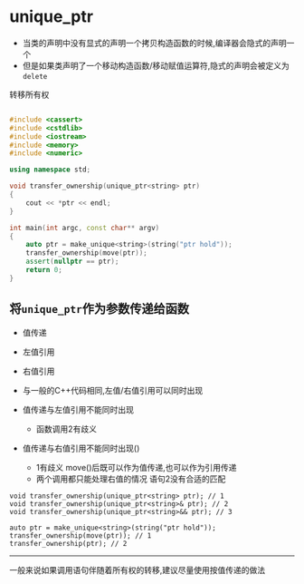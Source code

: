 # unique_ptr

- 当类的声明中没有显式的声明一个拷贝构造函数的时候,编译器会隐式的声明一个
- 但是如果类声明了一个移动构造函数/移动赋值运算符,隐式的声明会被定义为`delete`

转移所有权
```c++

#include <cassert>
#include <cstdlib>
#include <iostream>
#include <memory>
#include <numeric>

using namespace std;

void transfer_ownership(unique_ptr<string> ptr)
{
    cout << *ptr << endl;
}

int main(int argc, const char** argv)
{
    auto ptr = make_unique<string>(string("ptr hold"));
    transfer_ownership(move(ptr));
    assert(nullptr == ptr);
    return 0;
}

```


## 将`unique_ptr`作为参数传递给函数

- 值传递
- 左值引用
- 右值引用

- 与一般的C++代码相同,左值/右值引用可以同时出现
- 值传递与左值引用不能同时出现
	- 函数调用2有歧义

- 值传递与右值引用不能同时出现()
	- 1有歧义 move()后既可以作为值传递,也可以作为引用传递
	- 两个调用都只能处理右值的情况 语句2没有合适的匹配


```
void transfer_ownership(unique_ptr<string> ptr); // 1
void transfer_ownership(unique_ptr<string>& ptr); // 2
void transfer_ownership(unique_ptr<string>&& ptr); // 3

auto ptr = make_unique<string>(string("ptr hold"));
transfer_ownership(move(ptr)); // 1
transfer_ownership(ptr); // 2
```

--------------------------------
一般来说如果调用语句伴随着所有权的转移,建议尽量使用按值传递的做法

